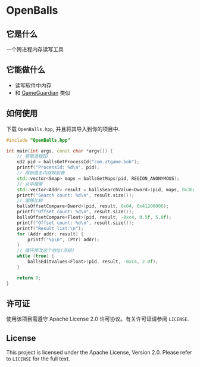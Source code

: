 # OpenBalls

## 它是什么

一个跨进程内存读写工具

## 它能做什么

- 读写软件中内存
- 和 [GameGuardian](https://gameguardian.net) 类似

## 如何使用

下载 `OpenBalls.hpp`, 并且将其导入到你的项目中.

```cpp
#include "OpenBalls.hpp"

int main(int args, const char *argv[]) {
    // 获取进程ID
    u32 pid = ballsGetProcessId("com.ztgame.bob");
    printf("ProcessId: %d\n", pid);
    // 得到匿名内存映射表
    std::vector<Smap> maps = ballsGetMaps(pid, REGION_ANONYMOUS);
    // 从中搜索
    std::vector<Addr> result = ballsSearchValue<Dword>(pid, maps, 0x3EA8F5C3);
    printf("Search count: %d\n", result.size());
    // 偏移比较
    ballsOffsetCompare<Dword>(pid, result, 0x04, 0x41200000);
    printf("Offset count: %d\n", result.size());
    ballsOffsetCompare<Float>(pid, result, -0xc4, 0.5f, 5.0f);
    printf("Offset count: %d\n", result.size());
    printf("Result list:\n");
    for (Addr addr: result) {
        printf("%p\n", (Ptr) addr);
    }
    // 循环修改这个地址(冻结)
    while (true) {
        ballsEditValues<Float>(pid, result, -0xc4, 2.0f);
    }

    return 0;
}
```

## 许可证

使用该项目需遵守 Apache License 2.0 许可协议。有关许可证请参阅 `LICENSE`.

## License

This project is licensed under the Apache License, Version 2.0. Please refer to `LICENSE` for the
full text.

